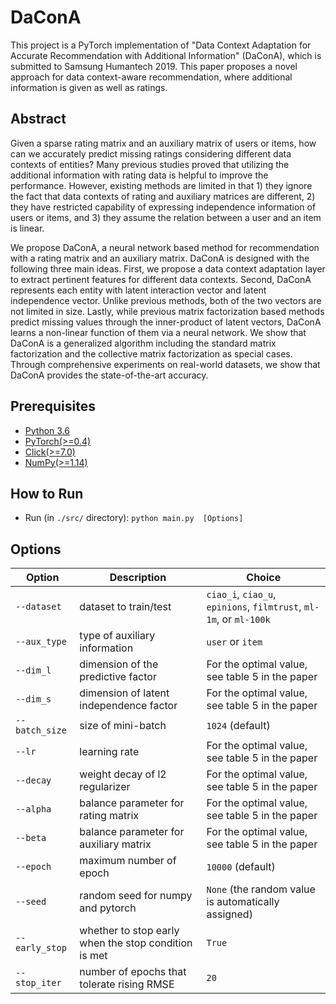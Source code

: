 # DaConA
This project is a PyTorch implementation of "Data Context Adaptation for Accurate Recommendation with Additional Information" (DaConA), which is submitted to Samsung Humantech 2019.
This paper proposes a novel approach for data context-aware recommendation, where additional information is given as well as ratings.

## Abstract
Given a sparse rating matrix and an auxiliary matrix of users or items, how can we accurately predict missing ratings considering different data contexts of entities? Many previous studies proved that utilizing the additional information with rating data is helpful to improve the performance. However, existing methods are limited in that 1) they ignore the fact that data contexts of rating and auxiliary matrices are different, 2) they have restricted capability of expressing independence information of users or items, and 3) they assume the relation between a user and an item is linear.

We propose DaConA, a neural network based method for recommendation with a rating matrix and an auxiliary matrix. DaConA is designed with the following three main ideas. First, we propose a data context adaptation layer to extract pertinent features for different data contexts. Second, DaConA represents each entity with latent interaction vector and latent independence vector. Unlike previous methods, both of the two vectors are not limited in size. Lastly, while previous matrix factorization based methods predict missing values through the inner-product of latent vectors, DaConA learns a non-linear function of them via a neural network. We show that DaConA is a generalized algorithm including the standard matrix factorization and the collective matrix factorization as special cases. Through comprehensive experiments on real-world datasets, we show that DaConA provides the state-of-the-art accuracy. 

## Prerequisites 
- [Python 3.6](https://www.python.org/downloads/release/python-360/)
- [PyTorch(>=0.4)](https://pytorch.org)
- [Click(>=7.0)](https://click.palletsprojects.com)
- [NumPy(>=1.14)](https://numpy.org)

## How to Run
  - Run (in `./src/` directory): `python main.py  [Options]`

## Options

| Option  | Description | Choice  |
| ------  | ----------- | ------  |
|`--dataset` | dataset to train/test | `ciao_i`, `ciao_u`, `epinions`, `filmtrust`, `ml-1m`, or `ml-100k`|
|`--aux_type` | type of auxiliary information | `user` or `item`|
|`--dim_l` | dimension of the predictive factor | For the optimal value, see table 5 in the paper|
|`--dim_s` | dimension of latent independence factor | For the optimal value, see table 5 in the paper|
|`--batch_size` | size of mini-batch | `1024` (default)|
|`--lr` | learning rate | For the optimal value, see table 5 in the paper|
|`--decay` | weight decay of l2 regularizer | For the optimal value, see table 5 in the paper|
|`--alpha` | balance parameter for rating matrix | For the optimal value, see table 5 in the paper|
|`--beta` | balance parameter for auxiliary matrix | For the optimal value, see table 5 in the paper|
|`--epoch` | maximum number of epoch | `10000` (default)|
|`--seed` | random seed for numpy and pytorch | `None` (the random value is automatically assigned)|
|`--early_stop` | whether to stop early when the stop condition is met | `True`|
|`--stop_iter` | number of epochs that tolerate rising RMSE | `20`|
